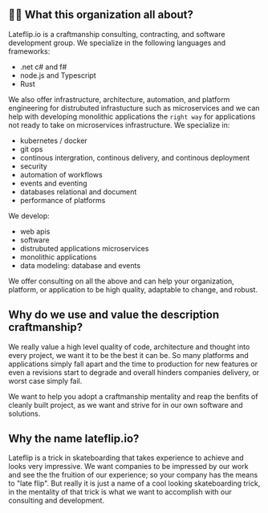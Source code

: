 ## 🙋‍♀️ What this organization all about?

Lateflip.io is a craftmanship consulting, contracting, and software development group. We specialize in the following languages and frameworks: 
- .net c# and f#
- node.js and Typescript
- Rust

We also offer infrastructure, architecture, automation, and platform engineering for distrubuted infrastucture such as microservices and we can help with developing monolithic applications the `right way` for applications not ready to take on microservices infrastructure. We specialize in: 
- kubernetes / docker
- git ops
- continous intergration, continous delivery, and continous deployment
- security
- automation of workflows
- events and eventing
- databases relational and document
- performance of platforms

We develop: 
- web apis
- software
- distrubuted applications microservices
- monolithic applications
- data modeling: database and events

We offer consulting on all the above and can help your organization, platform, or application to be high quality, adaptable to change, and robust. 

## Why do we use and value the description craftmanship? 

We really value a high level quality of code, architecture and thought into every project, we want it to be the best it can be. So many platforms and applications simply fall apart and the time to production for new features or even a revisions start to degrade and overall hinders companies delivery, or worst case simply fail.

We want to help you adopt a craftmanship mentality and reap the benfits of cleanly built project, as we want and strive for in our own software and solutions. 

## Why the name lateflip.io? 

Lateflip is a trick in skateboarding that takes experience to achieve and looks very impressive. We want companies to be impressed by our work and see the the fruition of our experience; so your company has the means to "late flip". But really it is just a name of a cool looking skateboarding trick, in the mentality of that trick is what we want to accomplish with our consulting and development. 


<!--

**Here are some ideas to get you started:**

🙋‍♀️ A short introduction - what is your organization all about?
🌈 Contribution guidelines - how can the community get involved?
👩‍💻 Useful resources - where can the community find your docs? Is there anything else the community should know?
🍿 Fun facts - what does your team eat for breakfast?
🧙 Remember, you can do mighty things with the power of [Markdown](https://docs.github.com/github/writing-on-github/getting-started-with-writing-and-formatting-on-github/basic-writing-and-formatting-syntax)
-->
